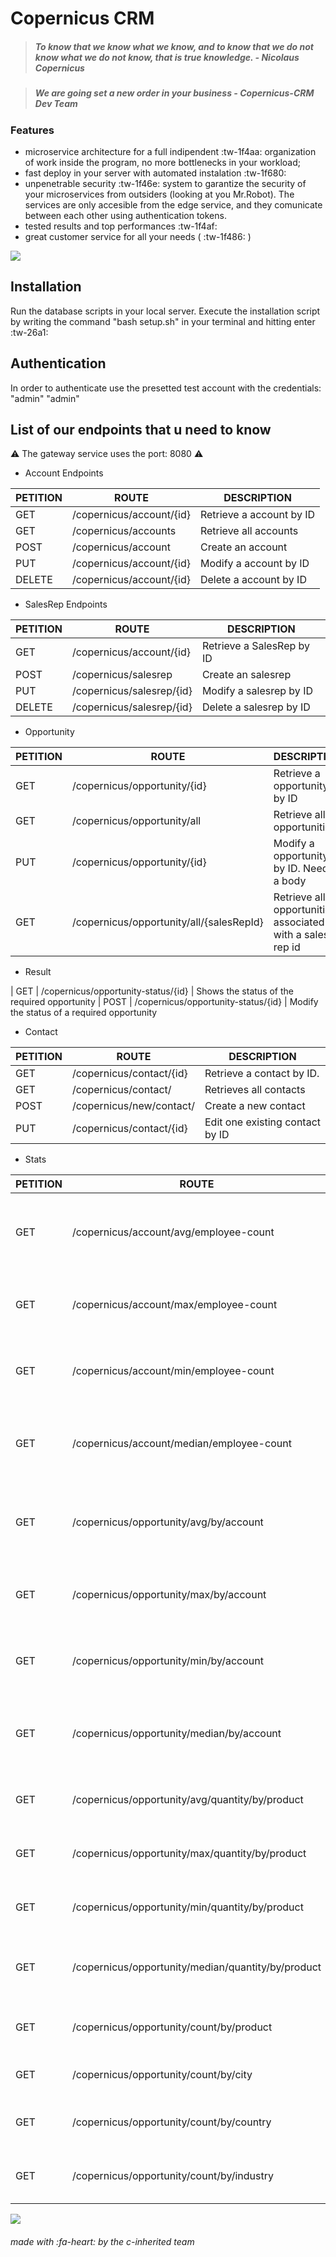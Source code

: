 
# Copernicus CRM
> ##### To know that we know what we know, and to know that we do not know what we do not know, that is true knowledge. - Nicolaus Copernicus

> ##### We are going set a new order in your business - Copernicus-CRM Dev Team

### Features

- microservice architecture for a full indipendent :tw-1f4aa: organization of work inside the program, no more bottlenecks in your workload;
- fast deploy in your server with automated instalation :tw-1f680:
- unpenetrable security :tw-1f46e: system to garantize the security of your microservices from outsiders (looking at you Mr.Robot). The services are only accesible from the edge service, and they comunicate between each other using authentication tokens.
- tested results and top performances :tw-1f4af:
- great customer service for all your needs ( :tw-1f486: )


![](https://i.ibb.co/vdCHGXJ/schema.png)

## Installation

Run the database scripts in your local server.
Execute the installation script by writing the command "bash setup.sh" in your terminal and hitting enter :tw-26a1:

## Authentication

In order to authenticate use the presetted test account with the credentials: "admin" "admin"

## List of our endpoints that u need to know

:warning:  The gateway service uses the port: 8080  :warning:

- Account Endpoints

| PETITION | ROUTE | DESCRIPTION
| ------------- | ------------- | ------------- |
|GET |/copernicus/account/{id} | Retrieve a account by ID
|GET |/copernicus/accounts | Retrieve all accounts
|POST |/copernicus/account | Create an account
|PUT |/copernicus/account/{id}  | Modify a account by ID
|DELETE |/copernicus/account/{id}  | Delete a account by ID


- SalesRep Endpoints

| PETITION | ROUTE | DESCRIPTION
| ------------- | ------------- | ------------- |
|GET | /copernicus/account/{id} | Retrieve a SalesRep by ID
|POST | /copernicus/salesrep | Create an salesrep
|PUT | /copernicus/salesrep/{id}  | Modify a salesrep by ID
|DELETE | /copernicus/salesrep/{id}  | Delete a salesrep by ID


- Opportunity

| PETITION | ROUTE | DESCRIPTION
| ------------- | ------------- | ------------- |
| GET  | /copernicus/opportunity/{id} | Retrieve a opportunity by ID
| GET  | /copernicus/opportunity/all  | Retrieve all opportunities
| PUT  | /copernicus/opportunity/{id}  | Modify a opportunity by ID. Needs a body
| GET  | /copernicus/opportunity/all/{salesRepId}  | Retrieve all opportunities associated with a sales rep id


- Result

| GET  | /copernicus/opportunity-status/{id} | Shows the status of the required opportunity
| POST  | /copernicus/opportunity-status/{id} | Modify the status of a required opportunity

- Contact

| PETITION | ROUTE | DESCRIPTION
| ------------- | ------------- | ------------- |
| GET  | /copernicus/contact/{id} | Retrieve a contact by ID.
| GET  | /copernicus/contact/ | Retrieves all contacts
| POST | /copernicus/new/contact/ | Create a new contact
| PUT  | /copernicus/contact/{id} | Edit one existing contact by ID

- Stats 

| PETITION | ROUTE | DESCRIPTION
| ------------- | ------------- | ------------- |
| GET  | /copernicus/account/avg/employee-count | Shows average employee count between all accounts
| GET  | /copernicus/account/max/employee-count | Shows max employee count between all accounts
| GET  | /copernicus/account/min/employee-count | Shows min employee count between all accounts
| GET  | /copernicus/account/median/employee-count | Shows median employee count between all accounts
| GET  | /copernicus/opportunity/avg/by/account  | Shows avg number of opportunities count between all accounts
| GET  | /copernicus/opportunity/max/by/account | Shows max number of opportunities between all accounts
| GET  | /copernicus/opportunity/min/by/account  | Shows min number of opportunities between all accounts
| GET  | /copernicus/opportunity/median/by/account | Shows meadian number of opportunities between all accounts
| GET  | /copernicus/opportunity/avg/quantity/by/product | Shows avg quantity of every type of product
| GET  | /copernicus/opportunity/max/quantity/by/product | Shows max quantity of every type of product
| GET  | /copernicus/opportunity/min/quantity/by/product | Shows min quantity of every type of product
| GET  | /copernicus/opportunity/median/quantity/by/product | Shows median quantity of every type of product
| GET  | /copernicus/opportunity/count/by/product  | Shows the opportunity count by product
| GET  | /copernicus/opportunity/count/by/city | Shows the opportunity count by city
| GET  | /copernicus/opportunity/count/by/country  | Shows the opportunity count by country
| GET  | /copernicus/opportunity/count/by/industry  | Shows the opportunity count by industry



![](https://media.istockphoto.com/vectors/the-end-handwrite-title-on-red-round-bacground-old-movie-ending-vector-id1153678999?k=6&m=1153678999&s=612x612&w=0&h=nS151eK6EKLMfL3FW7BJ4AP91qU_oOPUGrvSEgf87IQ=)

###### made with :fa-heart: by the c-inherited team
